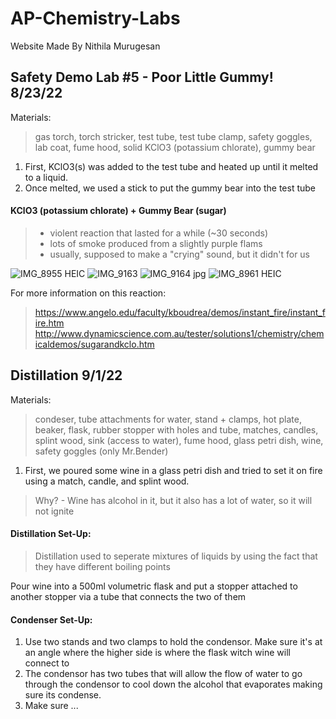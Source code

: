 # AP-Chemistry-Labs
Website Made By Nithila Murugesan
## Safety Demo Lab #5 - Poor Little Gummy! 8/23/22
Materials: 
> gas torch, torch stricker, test tube, test tube clamp, safety goggles, lab coat, fume hood, solid KClO3 (potassium chlorate), gummy bear

1. First, KClO3(s) was added to the test tube and heated up until it melted to a liquid.
2. Once melted, we used a stick to put the gummy bear into the test tube

#### KClO3 (potassium chlorate) + Gummy Bear (sugar)
> + violent reaction that lasted for a while (~30 seconds)
> + lots of smoke produced from a slightly purple flams
> + usually, supposed to make a "crying" sound, but it didn't for us

![IMG_8955 HEIC](https://user-images.githubusercontent.com/114519453/193721478-7d433f93-cf30-4416-89f6-33ffc4e8fe6d.jpeg)
![IMG_9163](https://user-images.githubusercontent.com/114519453/193721501-0b7e951b-be01-489d-80a9-a623145bd1bb.jpg)
![IMG_9164 jpg](https://user-images.githubusercontent.com/114519453/193721508-546c0bb8-9100-49ba-8acb-72e1e53df3a8.jpeg)
![IMG_8961 HEIC](https://user-images.githubusercontent.com/114519453/193721520-8dce3303-9b2b-442d-b58f-857102278988.jpeg)

For more information on this reaction:
> <https://www.angelo.edu/faculty/kboudrea/demos/instant_fire/instant_fire.htm>
> <http://www.dynamicscience.com.au/tester/solutions1/chemistry/chemicaldemos/sugarandkclo.htm>

## Distillation 9/1/22
Materials: 
> condeser, tube attachments for water, stand + clamps, hot plate, beaker, flask, rubber stopper with holes and tube, matches, candles, splint wood, sink (access to water), fume hood, glass petri dish, wine, safety goggles (only Mr.Bender)

1. First, we poured some wine in a glass petri dish and tried to set it on fire using a match, candle, and splint wood. 
> Why? - Wine has alcohol in it, but it also has a lot of water, so it will not ignite

#### Distillation Set-Up:
> Distillation used to seperate mixtures of liquids by using the fact that they have different boiling points

Pour wine into a 500ml volumetric flask and put a stopper attached to another stopper via a tube that connects the two of them 

#### Condenser Set-Up:
1. Use two stands and two clamps to hold the condensor. Make sure it's at an angle where the higher side is where the flask witch wine will connect to 
2. The condensor has two tubes that will allow the flow of water to go through the condensor to cool down the alcohol that evaporates making sure its condense.
3. Make sure ...

